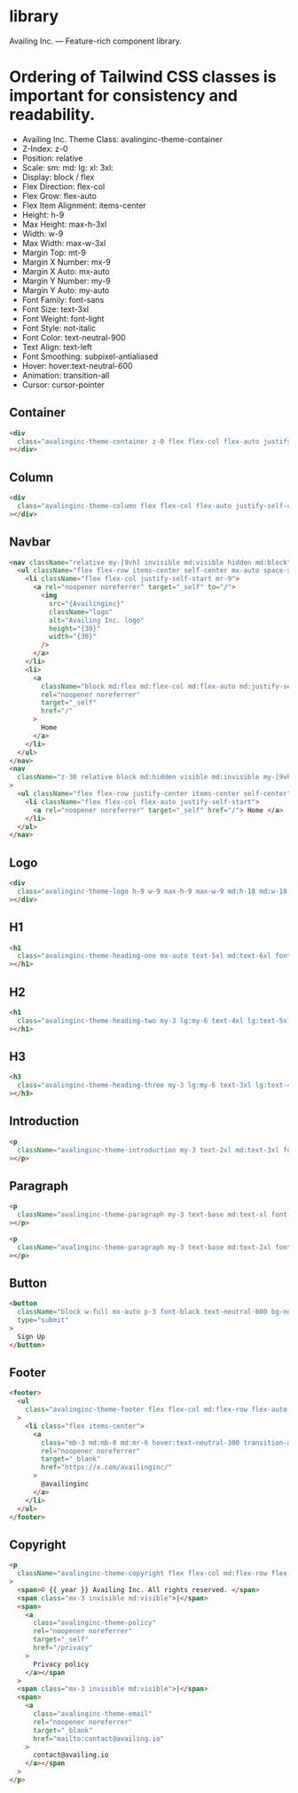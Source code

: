 # library

Availing Inc. — Feature-rich component library.

# Ordering of Tailwind CSS classes is important for consistency and readability.

- Availing Inc. Theme Class: avalinginc-theme-container
- Z-Index: z-0
- Position: relative
- Scale: sm: md: lg: xl: 3xl:
- Display: block / flex
- Flex Direction: flex-col
- Flex Grow: flex-auto
- Flex Item Alignment: items-center
- Height: h-9
- Max Height: max-h-3xl
- Width: w-9
- Max Width: max-w-3xl
- Margin Top: mt-9
- Margin X Number: mx-9
- Margin X Auto: mx-auto
- Margin Y Number: my-9
- Margin Y Auto: my-auto
- Font Family: font-sans
- Font Size: text-3xl
- Font Weight: font-light
- Font Style: not-italic
- Font Color: text-neutral-900
- Text Align: text-left
- Font Smoothing: subpixel-antialiased
- Hover: hover:text-neutral-600
- Animation: transition-all
- Cursor: cursor-pointer

## Container

```html
<div
  class="avalinginc-theme-container z-0 flex flex-col flex-auto justify-center items-center h-full w-auto max-w-6xl my-[3vh] mx-3 xl:mx-auto"
></div>
```

## Column

```html
<div
  class="avalinginc-theme-column flex flex-col flex-auto justify-self-center h-auto min-w-0 m-3 p-3"
></div>
```

## Navbar

```html
<nav className="relative my-[9vh] invisible md:visible hidden md:block">
  <ul className="flex flex-row items-center self-center mx-auto space-x-3">
    <li className="flex flex-col justify-self-start mr-9">
      <a rel="noopener noreferrer" target="_self" to="/">
        <img
          src="{Availinginc}"
          className="logo"
          alt="Availing Inc. logo"
          height="{30}"
          width="{30}"
        />
      </a>
    </li>
    <li>
      <a
        className="block md:flex md:flex-col md:flex-auto md:justify-self-start w-full mx-auto p-3 text-xl text-center text-neutral-300 hover:text-neutral-900 transition-all"
        rel="noopener noreferrer"
        target="_self"
        href="/"
      >
        Home
      </a>
    </li>
  </ul>
</nav>
<nav
  className="z-30 relative block md:hidden visible md:invisible my-[9vh] md:my-0"
>
  <ul className="flex flex-row justify-center items-center self-center">
    <li className="flex flex-col flex-auto justify-self-start">
      <a rel="noopener noreferrer" target="_self" href="/"> Home </a>
    </li>
  </ul>
</nav>
```

## Logo

```html
<div
  class="avalinginc-theme-logo h-9 w-9 max-h-9 max-w-9 md:h-18 md:w-18 md:max-h-18 md:max-w-18 my-3"
></div>
```

## H1

```html
<h1
  class="avalinginc-theme-heading-one mx-auto text-5xl md:text-6xl font-bold text-neutral-900 text-left subpixel-antialiased"
></h1>
```

## H2

```html
<h1
  class="avalinginc-theme-heading-two my-3 lg:my-6 text-4xl lg:text-5xl font-bold text-neutral-900 text-left subpixel-antialiased"
></h1>
```

## H3

```html
<h3
  class="avalinginc-theme-heading-three my-3 lg:my-6 text-3xl lg:text-4xl font-light text-neutral-900 text-left subpixel-antialiased"
></h3>
```

## Introduction

```html
<p
  className="avalinginc-theme-introduction my-3 text-2xl md:text-3xl font-light text-neutral-900 text-left subpixel-antialiased"
></p>
```

## Paragraph

```html
<p
  className="avalinginc-theme-paragraph my-3 text-base md:text-xl font-light text-neutral-900 text-left subpixel-antialiased"
></p>
```

```html
<p
  className="avalinginc-theme-paragraph my-3 text-base md:text-2xl font-light text-neutral-900 text-left subpixel-antialiased"
></p>
```

## Button

```html
<button
  className="block w-full mx-auto p-3 font-black text-neutral-800 bg-neutral-300 hover:text-neutral-900 hover:bg-neutral-400 text-center subpixel-antialiased transition-all cursor-pointer"
  type="submit"
>
  Sign Up
</button>
```

## Footer

```html
<footer>
  <ul
    class="avalinginc-theme-footer flex flex-col md:flex-row flex-auto my-3 font-black text-neutral-900 text-left subpixel-antialiased"
  >
    <li class="flex items-center">
      <a
        class="mb-3 md:mb-0 md:mr-6 hover:text-neutral-300 transition-all"
        rel="noopener noreferrer"
        target="_blank"
        href="https://x.com/availinginc/"
      >
        @availinginc
      </a>
    </li>
  </ul>
</footer>
```

## Copyright

```html
<p
  className="avalinginc-theme-copyright flex flex-col md:flex-row flex-auto my-[3vh] text-xs font-light text-neutral-900 hover:text-neutral-600 text-left uppercase subpixel-antialiased transition-all"
>
  <span>© {{ year }} Availing Inc. All rights reserved. </span>
  <span class="mx-3 invisible md:visible">|</span>
  <span>
    <a
      class="avalinginc-theme-policy"
      rel="noopener noreferrer"
      target="_self"
      href="/privacy"
    >
      Privacy policy
    </a></span
  >
  <span class="mx-3 invisible md:visible">|</span>
  <span>
    <a
      class="avalinginc-theme-email"
      rel="noopener noreferrer"
      target="_blank"
      href="mailto:contact@availing.io"
    >
      contact@availing.io
    </a></span
  >
</p>
```
